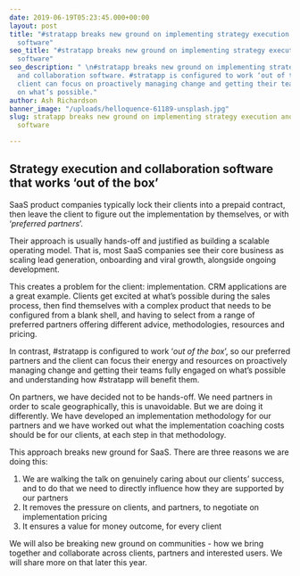 ```yaml
---
date: 2019-06-19T05:23:45.000+00:00
layout: post
title: "#stratapp breaks new ground on implementing strategy execution and collaboration
  software"
seo_title: "#stratapp breaks new ground on implementing strategy execution and collaboration
  software"
seo_description: " \n#stratapp breaks new ground on implementing strategy execution
  and collaboration software. #stratapp is configured to work ‘out of the box’. The
  client can focus on proactively managing change and getting their teams fully engaged
  on what’s possible."
author: Ash Richardson
banner_image: "/uploads/helloquence-61189-unsplash.jpg"
slug: stratapp breaks new ground on implementing strategy execution and collaboration
  software

---
```

## Strategy execution and collaboration software that works ‘out of the box’

SaaS product companies typically lock their clients into a prepaid contract, then leave the client to figure out the implementation by themselves, or with ‘_preferred partners_’.

Their approach is usually hands-off and justified as building a scalable operating model. That is, most SaaS companies see their core business as scaling lead generation, onboarding and viral growth, alongside ongoing development.

This creates a problem for the client: implementation. CRM applications are a great example. Clients get excited at what’s possible during the sales process, then find themselves with a complex product that needs to be configured from a blank shell, and having to select from a range of preferred partners offering different advice, methodologies, resources and pricing.

In contrast, #stratapp is configured to work ‘_out of the box_’, so our preferred partners and the client can focus their energy and resources on proactively managing change and getting their teams fully engaged on what’s possible and understanding how #stratapp will benefit them.

On partners, we have decided not to be hands-off. We need partners in order to scale geographically, this is unavoidable. But we are doing it differently. We have developed an implementation methodology for our partners and we have worked out what the implementation coaching costs should be for our clients, at each step in that methodology.

This approach breaks new ground for SaaS. There are three reasons we are doing this:

1. We are walking the talk on genuinely caring about our clients’ success, and to do that we need to directly influence how they are supported by our partners
2. It removes the pressure on clients, and partners, to negotiate on implementation pricing
3. It ensures a value for money outcome, for every client

We will also be breaking new ground on communities - how we bring together and collaborate across clients, partners and interested users. We will share more on that later this year.